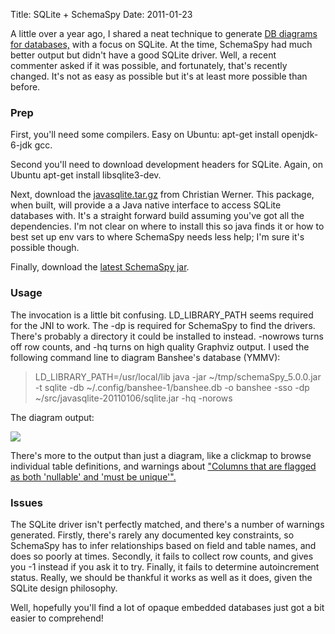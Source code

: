 Title: SQLite + SchemaSpy
Date: 2011-01-23

A little over a year ago, I shared a neat technique to generate [DB diagrams
for databases,][1] with a focus on SQLite. At the time, SchemaSpy had much
better output but didn't have a good SQLite driver. Well, a recent commenter
asked if it was possible, and fortunately, that's recently changed. It's not
as easy as possible but it's at least more possible than before.

### Prep

First, you'll need some compilers. Easy on Ubuntu: apt-get install
openjdk-6-jdk gcc.

Second you'll need to download development headers for SQLite. Again, on
Ubuntu apt-get install libsqlite3-dev.

Next, download the [javasqlite.tar.gz][2] from Christian Werner. This package,
when built, will provide a a Java native interface to access SQLite databases
with. It's a straight forward build assuming you've got all the dependencies.
I'm not clear on where to install this so java finds it or how to best set up
env vars to where SchemaSpy needs less help; I'm sure it's possible though.

Finally, download the [latest SchemaSpy jar][3].

### Usage

The invocation is a little bit confusing. LD_LIBRARY_PATH seems required for
the JNI to work. The -dp is required for SchemaSpy to find the drivers.
There's probably a directory it could be installed to instead. -nowrows turns
off row counts, and -hq turns on high quality Graphviz output. I used the
following command line to diagram Banshee's database (YMMV):

> LD_LIBRARY_PATH=/usr/local/lib java -jar ~/tmp/schemaSpy_5.0.0.jar -t sqlite
-db ~/.config/banshee-1/banshee.db -o banshee -sso -dp
~/src/javasqlite-20110106/sqlite.jar -hq -norows

The diagram output:

[![][4]][5]

There's more to the output than just a diagram, like a clickmap to browse
individual table definitions, and warnings about ["Columns that are flagged as
both 'nullable' and 'must be unique'".][6]

### Issues

The SQLite driver isn't perfectly matched, and there's a number of warnings
generated. Firstly, there's rarely any documented key constraints, so
SchemaSpy has to infer relationships based on field and table names, and does
so poorly at times. Secondly, it fails to collect row counts, and gives you -1
instead if you ask it to try. Finally, it fails to determine autoincrement
status. Really, we should be thankful it works as well as it does, given the
SQLite design philosophy.

Well, hopefully you'll find a lot of opaque embedded databases just got a bit
easier to comprehend!

   [1]: //pwnguin.net/generating-database-schema-with-sql-and-graphviz.html

   [2]: http://www.ch-werner.de/javasqlite/

   [3]: http://sourceforge.net/projects/schemaspy/files/

   [4]: //pwnguin.net/media/photologue/photos/cache/relationships_implied_compact_display.png

   [5]: //pwnguin.net/albums/photologue/photo/banshee-db-schema/

   [6]: http://www.sqlite.org/faq.html#q26

